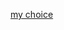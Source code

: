[my choice](https://www.amazon.com/TINY-HEADED-KINGDOM-Bear-Large/dp/B099MS7ZS8/ref=sr_1_1_sspa?crid=2E5SGVAG9GF8B&keywords=Bear&qid=1649320914&sprefix=bear%2Caps%2C212&sr=8-1-spons&spLa=ZW5jcnlwdGVkUXVhbGlmaWVyPUEzRExCVjJUOE1QQU9KJmVuY3J5cHRlZElkPUEwMTMwNDUxMU1FRzFFV0NNNFZLUiZlbmNyeXB0ZWRBZElkPUEwOTUwNjI5Q0g4RldNT0ZGWVRaJndpZGdldE5hbWU9c3BfYXRmJmFjdGlvbj1jbGlja1JlZGlyZWN0JmRvTm90TG9nQ2xpY2s9dHJ1ZQ&th=1)